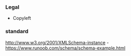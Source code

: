 ### Legal
- Copyleft






### standard
http://www.w3.org/2001/XMLSchema-instance
    - https://www.runoob.com/schema/schema-example.html